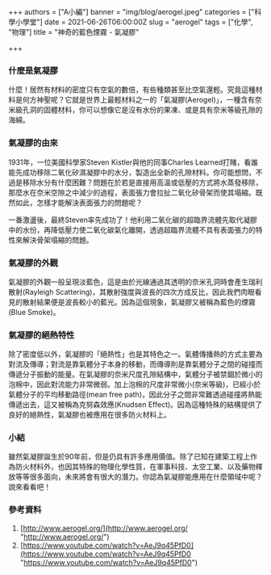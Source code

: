 +++
authors = ["A小編"]
banner = "img/blog/aerogel.jpeg"
categories = ["科學小學堂"]
date = 2021-06-26T06:00:00Z
slug = "aerogel"
tags = ["化學", "物理"]
title = "神奇的藍色煙霧 - 氣凝膠"

+++
### 什麼是氣凝膠

什麼！居然有材料的密度只有空氣的數倍，有些種類甚至比空氣還輕。究竟這種材料是何方神聖呢？它就是世界上最輕材料之一的「氣凝膠(Aerogel)」，一種含有奈米級孔洞的固體材料，你可以想像它是沒有水份的果凍、或是具有奈米等級孔隙的海綿。

### 氣凝膠的由來

1931年，一位美國科學家Steven Kistler與他的同事Charles Learned打賭，看誰能先成功移除二氧化矽濕凝膠中的水分，製造出全新的孔隙材料。你可能想問，不過是移除水分有什麼困難？問題在於若是直接用高溫或低壓的方式將水蒸發移除，那麼水在奈米空隙之中減少的過程，表面張力會拉扯二氧化矽骨架而使其塌縮。既然如此，怎樣才能解決表面張力的問題呢？

一番激盪後，最終Steven率先成功了！他利用二氧化碳的超臨界流體先取代凝膠中的水份，再降低壓力使二氧化碳氣化離開，透過超臨界流體不具有表面張力的特性來解決骨架塌縮的問題。

### 氣凝膠的外觀

氣凝膠的外觀一般呈現淡藍色，這是由於光線通過其透明的奈米孔洞時會產生瑞利散射(Rayleigh Scattering)，其散射強度與波長的四次方成反比，因此我們肉眼看見的散射結果便是波長較小的藍光。因為這個現象，氣凝膠又被稱為藍色的煙霧(Blue Smoke)。

### 氣凝膠的絕熱特性

除了密度低以外，氣凝膠的「絕熱性」也是其特色之一。氣體傳播熱的方式主要為對流及傳導；對流是靠氣體分子本身的移動，而傳導則是靠氣體分子之間的碰撞而傳遞分子振動的能量。在氣凝膠的奈米尺度孔隙結構中，氣體分子被禁錮於微小的泡棉中，因此對流能力非常微弱。加上泡棉的尺度非常微小(奈米等級)，已經小於氣體分子的平均移動路徑(mean free path)，因此分子之間非常難透過碰撞將熱能傳遞出去，這又被稱為克努森效應(Knudsen Effect)。因為這種特殊的結構提供了良好的絕熱性，氣凝膠也被應用在很多防火材料上。

### 小結

雖然氣凝膠誕生於90年前，但是仍具有許多應用價值。除了已知在建築工程上作為防火材料外，也因其特殊的物理化學性質，在軍事科技、太空工業、以及藥物釋放等等很多面向，未來將會有很大的潛力。你認為氣凝膠能應用在什麼領域中呢？說來看看吧！

### 參考資料

1. [http://www.aerogel.org/](http://www.aerogel.org/ "http://www.aerogel.org/")
2. [https://www.youtube.com/watch?v=AeJ9q45PfD0](https://www.youtube.com/watch?v=AeJ9q45PfD0 "https://www.youtube.com/watch?v=AeJ9q45PfD0")
